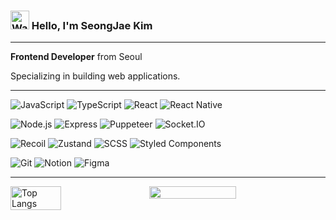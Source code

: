 <h3><img src="https://raw.githubusercontent.com/Tarikul-Islam-Anik/Animated-Fluent-Emojis/master/Emojis/Hand%20gestures/Waving%20Hand.png" alt="Waving Hand" width="30" height="30" /> Hello, I'm SeongJae Kim </h3>

<hr>

<p><b>Frontend Developer</b> from Seoul</p>
<p>Specializing in building web applications.</p>

<hr>

![JavaScript](https://img.shields.io/badge/Javascript-F7DF1E?style=flat&logo=javascript&logoColor=black)
![TypeScript](https://img.shields.io/badge/Typescript-2F74C0?style=flat&logo=typescript&logoColor=white)
![React](https://img.shields.io/badge/React-149eca?style=flat&logo=react&logoColor=white)
![React Native](https://img.shields.io/badge/ReactNative-00C7B7?style=flat&logo=react&logoColor=white)

![Node.js](https://img.shields.io/badge/Node.js-3C873A?style=flat&logo=nodedotjs&logoColor=white)
![Express](https://img.shields.io/badge/Express-4D4D4D?style=flat&logo=express&logoColor=white)
![Puppeteer](https://img.shields.io/badge/Puppeteer-22A699?style=flat&logo=puppeteer&logoColor=white)
![Socket.IO](https://img.shields.io/badge/Socket.IO-6366F1?style=flat&logo=socket.io&logoColor=white)

![Recoil](https://img.shields.io/badge/Recoil-6272a4?style=flat&logo=recoil&logoColor=white)
![Zustand](https://img.shields.io/badge/Zustand-A06BFF?style=flat&logo=zotero&logoColor=white)
![SCSS](https://img.shields.io/badge/SCSS-CC6699?style=flat&logo=sass&logoColor=white)
![Styled Components](https://img.shields.io/badge/Styled--Components-F48FB1?style=flat&logo=styled-components&logoColor=white)

![Git](https://img.shields.io/badge/Git-F54D27?style=flat&logo=git&logoColor=white)
![Notion](https://img.shields.io/badge/Notion-475569?style=flat&logo=notion&logoColor=white)
![Figma](https://img.shields.io/badge/Figma-A259FF?style=flat&logo=figma&logoColor=white)

<hr>

<div style="display: flex; justify-content: start; align-items: start; gap: 20px; flex-wrap: wrap;">
  <img
    src="https://github-readme-stats.vercel.app/api/top-langs/?username=xeongjae&layout=compact&show_icons=true&show_owner=true&hide_title=false&theme=radical&hide=hkotlin""
    alt="Top Langs"
    style="width: 40%;"
  />
  <img
    src="https://github-readme-stats.vercel.app/api?username=xeongjae&show_icons=true&theme=radical"
    style="width: 52.6%;"
  />
</div>
